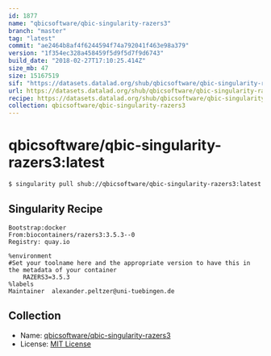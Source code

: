 ```yaml
---
id: 1877
name: "qbicsoftware/qbic-singularity-razers3"
branch: "master"
tag: "latest"
commit: "ae2464b8af4f6244594f74a792041f463e98a379"
version: "1f354ec328a458459f5d9f5d7f9d6743"
build_date: "2018-02-27T17:10:25.414Z"
size_mb: 47
size: 15167519
sif: "https://datasets.datalad.org/shub/qbicsoftware/qbic-singularity-razers3/latest/2018-02-27-ae2464b8-1f354ec3/1f354ec328a458459f5d9f5d7f9d6743.simg"
url: https://datasets.datalad.org/shub/qbicsoftware/qbic-singularity-razers3/latest/2018-02-27-ae2464b8-1f354ec3/
recipe: https://datasets.datalad.org/shub/qbicsoftware/qbic-singularity-razers3/latest/2018-02-27-ae2464b8-1f354ec3/Singularity
collection: qbicsoftware/qbic-singularity-razers3
---
```


# qbicsoftware/qbic-singularity-razers3:latest

```bash
$ singularity pull shub://qbicsoftware/qbic-singularity-razers3:latest
```

## Singularity Recipe

```singularity
Bootstrap:docker
From:biocontainers/razers3:3.5.3--0
Registry: quay.io

%environment
#Set your toolname here and the appropriate version to have this in the metadata of your container
    RAZERS3=3.5.3
%labels
Maintainer	alexander.peltzer@uni-tuebingen.de
```

## Collection

 - Name: [qbicsoftware/qbic-singularity-razers3](https://github.com/qbicsoftware/qbic-singularity-razers3)
 - License: [MIT License](https://api.github.com/licenses/mit)

